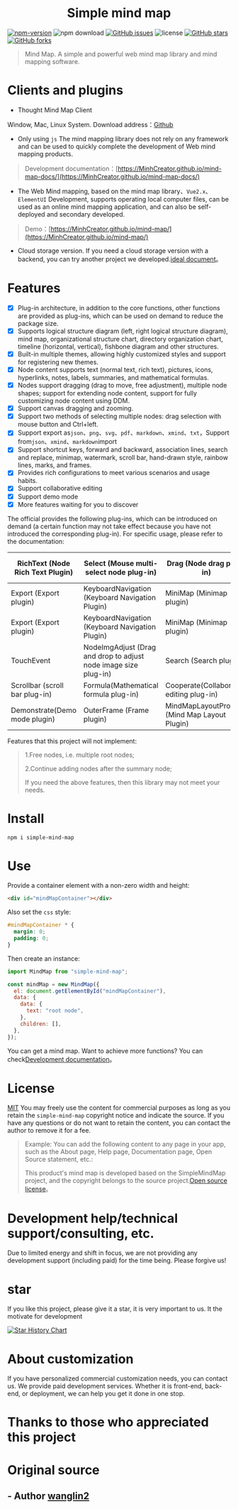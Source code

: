 <h1 align="center">Simple mind map</h1>

[![npm-version](https://img.shields.io/npm/v/simple-mind-map)](https://www.npmjs.com/package/simple-mind-map)
![npm download](https://img.shields.io/npm/dm/simple-mind-map)
[![GitHub issues](https://img.shields.io/github/issues/MinhCreator/mind-map)](https://github.com/MinhCreator/mind-map/issues)
![license](https://img.shields.io/npm/l/express.svg)
[![GitHub stars](https://img.shields.io/github/stars/MinhCreator/mind-map)](https://github.com/MinhCreator/mind-map/stargazers)
[![GitHub forks](https://img.shields.io/github/forks/MinhCreator/mind-map)](https://github.com/MinhCreator/mind-map/network/members)

> Mind Map. A simple and powerful web mind map library and mind mapping software.

# Clients and plugins

- Thought Mind Map Client

Window, Mac, Linux System. Download address：[Github](https://github.com/MinhCreator/mind-map/releases)

- Only using `js` The mind mapping library does not rely on any framework and can be used to quickly complete the development of Web mind mapping products.

>  Development documentation：[https://MinhCreator.github.io/mind-map-docs/](https://MinhCreator.github.io/mind-map-docs/)

- The Web Mind mapping, based on the mind map library、`Vue2.x`、`ElementUI` Development, supports operating local computer files, can be used as an online mind mapping application, and can also be self-deployed and secondary developed.

>  Demo：[https://MinhCreator.github.io/mind-map/](https://MinhCreator.github.io/mind-map/)

- Cloud storage version. If you need a cloud storage version with a backend, you can try another project we developed.[ideal document](https://github.com/MinhCreator/lx-doc)。

# Features

- [x] Plug-in architecture, in addition to the core functions, other functions are provided as plug-ins, which can be used on demand to reduce the package size.
- [x] Supports logical structure diagram (left, right logical structure diagram), mind map, organizational structure chart, directory organization chart, timeline (horizontal, vertical), fishbone diagram and other structures.
- [x] Built-in multiple themes, allowing highly customized styles and support for registering new themes.
- [x] Node content supports text (normal text, rich text), pictures, icons, hyperlinks, notes, labels, summaries, and mathematical formulas.
- [x] Nodes support dragging (drag to move, free adjustment), multiple node shapes; support for extending node content, support for fully customizing node content using DDM.
- [x] Support canvas dragging and zooming.
- [x] Support two methods of selecting multiple nodes: drag selection with mouse button and Ctrl+left.
- [x] Support export as`json`、`png`、`svg`、`pdf`、`markdown`、`xmind`、`txt`，Support from`json`、`xmind`、`markdown`import
- [x] Support shortcut keys, forward and backward, association lines, search and replace, minimap, watermark, scroll bar, hand-drawn style, rainbow lines, marks, and frames.
- [x] Provides rich configurations to meet various scenarios and usage habits.
- [x] Support collaborative editing
- [x] Support demo mode
- [x] More features waiting for you to discover

The official provides the following plug-ins, which can be introduced on demand (a certain function may not take effect because you have not introduced the corresponding plug-in). For specific usage, please refer to the documentation:

| RichText (Node Rich Text Plugin)           | Select (Mouse multi-select node plug-in)                | Drag (Node drag plug-in)                 | AssociativeLine (Association Line Plug-in)        |
| ------------------------------------ | ----------------------------------------- | ------------------------------------ | ------------------------------------ |
| Export (Export plugin)                   | KeyboardNavigation (Keyboard Navigation Plugin)        | MiniMap (Minimap plugin)                | Watermark (watermark plug-in)               |
| Export (Export plugin)                   | KeyboardNavigation (Keyboard Navigation Plugin)        | MiniMap (Minimap plugin)                | Watermark(watermark plug-in）                |
| TouchEvent  | NodeImgAdjust (Drag and drop to adjust node image size plug-in) | Search (Search plugin)                   | Painter(Node format brush plug-in)            |
| Scrollbar (scroll bar plug-in)              | Formula(Mathematical formula plug-in)                   | Cooperate(Collaborative editing plug-in)            | RainbowLines(rainbow line plug-in)         |
| Demonstrate(Demo mode plugin)          | OuterFrame (Frame plugin)                    | MindMapLayoutPro (Mind Map Layout Plugin) |                                      |


Features that this project will not implement:

> 1.Free nodes, i.e. multiple root nodes;
>
> 2.Continue adding nodes after the summary node;
>
> If you need the above features, then this library may not meet your needs.

# Install

```bash
npm i simple-mind-map
```

# Use

Provide a container element with a non-zero width and height:

```html
<div id="mindMapContainer"></div>
```

Also set the `css` style:

```css
#mindMapContainer * {
  margin: 0;
  padding: 0;
}
```

Then create an instance:

```js
import MindMap from "simple-mind-map";

const mindMap = new MindMap({
  el: document.getElementById("mindMapContainer"),
  data: {
    data: {
      text: "root node",
    },
    children: [],
  },
});
```

You can get a mind map. Want to achieve more functions? You can check[Development documentation](https://MinhCreator.github.io/mind-map-docs/)。

# License

[MIT](./LICENSE) You may freely use the content for commercial purposes as long as you retain the `simple-mind-map` copyright notice and indicate the source. If you have any questions or do not want to retain the content, you can contact the author to remove it for a fee.

> Example: You can add the following content to any page in your app, such as the About page, Help page, Documentation page, Open Source statement, etc.:
>
> This product's mind map is developed based on the SimpleMindMap project, and the copyright belongs to the source project.[Open source license](https://github.com/MinhCreator/mind-map/blob/main/LICENSE)。

# Development help/technical support/consulting, etc.

Due to limited energy and shift in focus, we are not providing any development support (including paid) for the time being. Please forgive us!

# star

If you like this project, please give it a star, it is very important to us. It the motivate for development

[![Star History Chart](https://api.star-history.com/svg?repos=MinhCreator/mind-map&type=Date)](https://star-history.com/#MinhCreator/mind-map&Date)

# About customization

If you have personalized commercial customization needs, you can contact us. We provide paid development services. Whether it is front-end, back-end, or deployment, we can help you get it done in one stop.


# Thanks to those who appreciated this project

# Original source
## - Author [wanglin2](https://github.com/wanglin2/mind-map)
